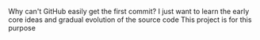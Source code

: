 Why can't GitHub easily get the first commit?
I just want to learn the early core ideas and gradual evolution of the source code
This project is for this purpose